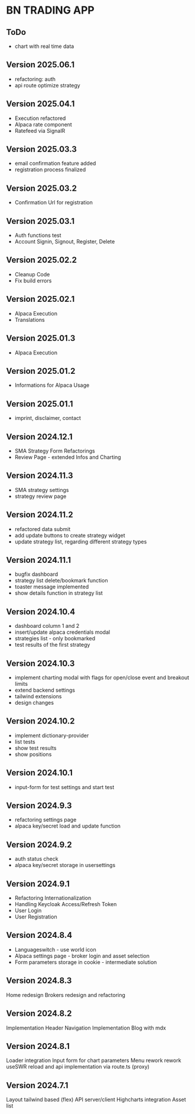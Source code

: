 # BN TRADING APP

## ToDo

- chart with real time data

## Version 2025.06.1

- refactoring: auth
- api route optimize strategy

## Version 2025.04.1

- Execution refactored
- Alpaca rate component
- Ratefeed via SignalR 

## Version 2025.03.3

- email confirmation feature added
- registration process finalized

## Version 2025.03.2

- Confirmation Url for registration

## Version 2025.03.1

- Auth functions test
- Account Signin, Signout, Register, Delete

## Version 2025.02.2

- Cleanup Code
- Fix build errors

## Version 2025.02.1

- Alpaca Execution
- Translations

## Version 2025.01.3

- Alpaca Execution

## Version 2025.01.2

- Informations for Alpaca Usage

## Version 2025.01.1

- imprint, disclaimer, contact

## Version 2024.12.1

- SMA Strategy Form Refactorings
- Review Page - extended Infos and Charting

## Version 2024.11.3

- SMA strategy settings
- strategy review page

## Version 2024.11.2

- refactored data submit
- add update buttons to create strategy widget
- update strategy list, regarding different strategy types

## Version 2024.11.1

- bugfix dashboard
- strategy list delete/bookmark function
- toaster message implemented
- show details function in strategy list

## Version 2024.10.4

- dashboard column 1 and 2
- insert/update alpaca credentials modal
- strategies list - only bookmarked
- test results of the first strategy

## Version 2024.10.3

- implement charting modal with flags for open/close event and breakout limits
- extend backend settings
- tailwind extensions
- design changes

## Version 2024.10.2

- implement dictionary-provider
- list tests
- show test results
- show positions

## Version 2024.10.1

- input-form for test settings and start test

## Version 2024.9.3

- refactoring settings page
- alpaca key/secret load and update function

## Version 2024.9.2

- auth status check
- alpaca key/secret storage in usersettings

## Version 2024.9.1

- Refactoring Internationalization
- Handling Keycloak Access/Refresh Token
- User Login
- User Registration

## Version 2024.8.4

- Languageswitch - use world icon
- Alpaca settings page - broker login and asset selection
- Form parameters storage in cookie - intermediate solution

## Version 2024.8.3

Home redesign
Brokers redesign and refactoring

## Version 2024.8.2

Implementation Header Navigation
Implementation Blog with mdx

## Version 2024.8.1

Loader integration
Input form for chart parameters
Menu rework
rework useSWR reload and api implementation via route.ts (proxy)

## Version 2024.7.1

Layout tailwind based (flex)
API server/client
Highcharts integration
Asset list
